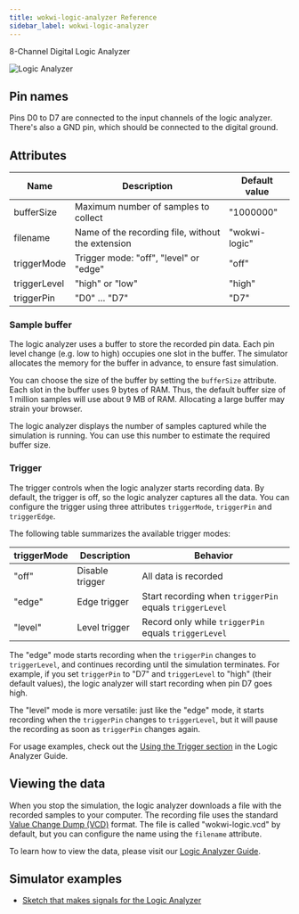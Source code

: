 ```yaml
---
title: wokwi-logic-analyzer Reference
sidebar_label: wokwi-logic-analyzer
---
```


8-Channel Digital Logic Analyzer

![Logic Analyzer](wokwi-logic-analyzer.svg)

## Pin names

Pins D0 to D7 are connected to the input channels of the logic analyzer. There's also a GND pin, which should be connected to the digital ground.

## Attributes

| Name         | Description                                       | Default value |
| ------------ | ------------------------------------------------- | ------------- |
| bufferSize   | Maximum number of samples to collect              | "1000000"     |
| filename     | Name of the recording file, without the extension | "wokwi-logic" |
| triggerMode  | Trigger mode: "off", "level" or "edge"            | "off"         |
| triggerLevel | "high" or "low"                                   | "high"        |
| triggerPin   | "D0" … "D7"                                       | "D7"          |

### Sample buffer

The logic analyzer uses a buffer to store the recorded pin data. Each pin level change (e.g. low to high) occupies one slot in the buffer. The simulator allocates
the memory for the buffer in advance, to ensure fast simulation.

You can choose the size of the buffer by setting the `bufferSize` attribute. Each slot in the buffer uses 9 bytes of RAM. Thus, the default buffer size of 1 million
samples will use about 9 MB of RAM. Allocating a large buffer may strain your browser.

The logic analyzer displays the number of samples captured while the simulation is running. You can use this number to estimate the required buffer size.

### Trigger

The trigger controls when the logic analyzer starts recording data. By default, the trigger is off, so the logic analyzer captures all the data. You can configure the trigger using three attributes `triggerMode`, `triggerPin` and `triggerEdge`.

The following table summarizes the available trigger modes:

| triggerMode | Description     | Behavior                                                |
| ----------- | --------------- | ------------------------------------------------------- |
| "off"       | Disable trigger | All data is recorded                                    |
| "edge"      | Edge trigger    | Start recording when `triggerPin` equals `triggerLevel` |
| "level"     | Level trigger   | Record only while `triggerPin` equals `triggerLevel`    |

The "edge" mode starts recording when the `triggerPin` changes to `triggerLevel`, and continues recording until the simulation terminates. For example, if you set `triggerPin` to "D7" and `triggerLevel` to "high" (their default values), the logic analyzer will start recording when pin D7 goes high.

The "level" mode is more versatile: just like the "edge" mode, it starts recording when the `triggerPin` changes to `triggerLevel`, but it will pause the recording as soon as `triggerPin` changes again.

For usage examples, check out the [Using the Trigger section](../guides/logic-analyzer#using-the-trigger) in the Logic Analyzer Guide.

## Viewing the data

When you stop the simulation, the logic analyzer downloads a file with the recorded samples to your computer. The recording file uses the standard [Value Change Dump (VCD)](https://en.wikipedia.org/wiki/Value_change_dump) format. The file is called "wokwi-logic.vcd" by default, but you can configure the name using the `filename` attribute.

To learn how to view the data, please visit our [Logic Analyzer Guide](../guides/logic-analyzer#using-the-logic-analyzer).

## Simulator examples

- [Sketch that makes signals for the Logic Analyzer](https://wokwi.com/projects/325933824665977428)
